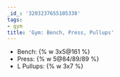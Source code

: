 ```yaml
---
_id_: '3203237655105330'
tags:
- gym
title: 'Gym: Bench, Press, Pullups'
---
```


- Bench: {% w 3x5@161 %}
- Press: {% w 5@84/89/89 %}
- L Pullups: {% w 3x7 %}
